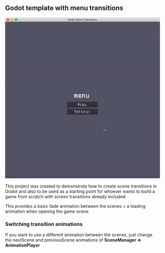 ## Godot template with menu transitions

![](example/record.gif)

This project was created to demonstrate how to create scene transitions in Godot and also to be used as a starting point for whoever wants to build a game from scratch with screen transitions already included.

This provides a basic fade animation between the scenes + a loading animation when opening the game scene

### Switching transition animations

If you want to use a different animation between the scenes, just change the nextScene and previousScene animations of **SceneManager => AnimationPlayer**